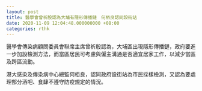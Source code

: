 ```yaml
---
layout: post
title: 醫學會曾祈殷認為大埔有隱形傳播鏈　何栢良認同設街站
date: 2020-11-09 12:04:48.000000000 +08:00
categories: rthk
---
```


醫學會傳染病顧問委員會聯席主席曾祈殷認為，大埔區出現隱形傳播鏈，政府要進一步加設檢測方法，而當區居民可考慮與僱主溝通是否適宜居家工作，以減少當區及跨區流動。

港大感染及傳染病中心總監何栢良，認同政府設街站為市民採樣檢測，又認為要處理部分酒吧、食肆不遵守防疫規定的情況。

